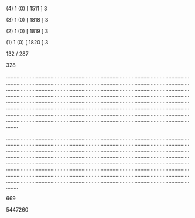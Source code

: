 (4) 1 (0) [ 1511 ] 3 


(3) 1 (0) [ 1818 ] 3 


(2) 1 (0) [ 1819 ] 3 


(1) 1 (0) [ 1820 ] 3 


132 / 287 


328 


........................................................................................................................................................................................................................................................................................................................................................................................................................................................................................................................................................................................................................................................................................................................................................................................................................................................................................................................................................................................................................................ 


 


........................................................................................................................................................................................................................................................................................................................................................................................................................................................................................................................................................................................................................................................................................................................................................................................................................................................................................................................................................................................................................................ 


 


669 


5447260 


